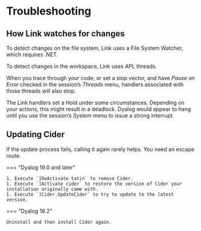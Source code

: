 # Troubleshooting


## How Link watches for changes

To detect changes on the file system, Link uses a File System Watcher, which requires .NET.

To detect changes in the workspace, Link uses APL threads.

When you trace through your code, or set a stop vector, and have _Pause on Error_ checked in the session’s _Threads_ menu, handlers associated with those threads will also stop.

The Link handlers set a Hold under some circumstances. 
Depending on your actions, this might result in a deadlock. Dyalog would appear to hang until you use the session’s _System_ menu to issue a strong interrupt.


## Updating Cider

If the update process fails, calling it again rarely helps. You need an escape route.

=== "Dyalog 19.0 and later"

	1. Execute `]DeActivate tatin` to remove Cider.
	1. Execute `]Activate cider` to restore the version of Cider your installation originally came with.
	1. Execute `]Cider.UpdateCider` to try to update to the latest version.

=== "Dyalog 18.2"

	Uninstall and then install Cider again.
